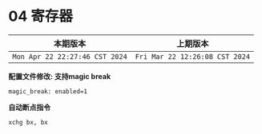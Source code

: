 # 04 寄存器

|本期版本|上期版本
|:---:|:---:
`Mon Apr 22 22:27:46 CST 2024` | `Fri Mar 22 12:26:08 CST 2024`

**配置文件修改: 支持magic break**

```
magic_break: enabled=1 
```

**自动断点指令**

```
xchg bx, bx
```